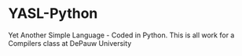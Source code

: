 # YASL-Python
Yet Another Simple Language - Coded in Python. This is all work for a Compilers class at DePauw University
